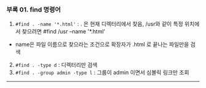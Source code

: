 ### 부록 01. find 명령어

1. `#find . -name '*.html'` :  . 은 현재 디렉터리에서 찾음, /usr와 같이 특정 위치에서 찾으려면 #find /usr –name '*.html’ 
  - name은 파일 이름으로 찾으라는 조건으로 확장자가 .html 로 끝나는 파일만을 검색
2. `#find . -type d` : 디렉터리만 검색
3. `#find . -group admin -type l` : 그룹이 admin 이면서 심볼릭 링크만 조회

<hr/>
